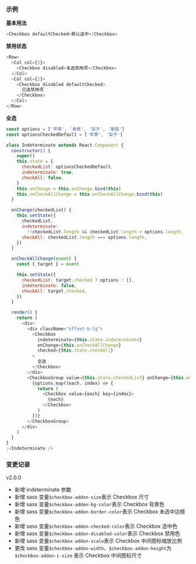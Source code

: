 ### 示例

**基本用法**

```js
<Checkbox defaultChecked>默认选中</Checkbox>
```

**禁用状态**

```js
<Row>
  <Col col={2}>
    <Checkbox disabled>未选禁用项</Checkbox>
  </Col>
  <Col col={2}>
    <Checkbox disabled defaultChecked>
      已选禁用项
    </Checkbox>
  </Col>
</Row>
```

**全选**

```js
const options = ['苹果', '香蕉', '梨子', '葡萄']
const optionsCheckedDefault = ['苹果', '梨子']

class Indeterminate extends React.Component {
  constructor() {
    super()
    this.state = {
      checkedList: optionsCheckedDefault,
      indeterminate: true,
      checkAll: false,
    }
    this.onChange = this.onChange.bind(this)
    this.onCheckAllChange = this.onCheckAllChange.bind(this)
  }

  onChange(checkedList) {
    this.setState({
      checkedList,
      indeterminate:
        !!checkedList.length && checkedList.length < options.length,
      checkAll: checkedList.length === options.length,
    })
  }

  onCheckAllChange(event) {
    const { target } = event

    this.setState({
      checkedList: target.checked ? options : [],
      indeterminate: false,
      checkAll: target.checked,
    })
  }

  render() {
    return (
      <div>
        <div className="offset-b-lg">
          <Checkbox
            indeterminate={this.state.indeterminate}
            onChange={this.onCheckAllChange}
            checked={this.state.checkAll}
          >
            全选
          </Checkbox>
        </div>
        <CheckboxGroup value={this.state.checkedList} onChange={this.onChange}>
          {options.map((each, index) => {
            return (
              <Checkbox value={each} key={index}>
                {each}
              </Checkbox>
            )
          })}
        </CheckboxGroup>
      </div>
    )
  }
}
;<Indeterminate />
```

### 变更记录

v2.0.0

* 新增 indeterminate 参数
* 新增 sass 变量`$checkbox-addon-size`表示 Checkbox 尺寸
* 新增 sass 变量`$checkbox-addon-bg-color`表示 Checkbox 背景色
* 新增 sass 变量`$checkbox-addon-border-color`表示 Checkbox 未选中边框色
* 新增 sass 变量`$checkbox-addon-checked-color`表示 Checkbox 选中色
* 新增 sass 变量`$checkbox-addon-disabled-color`表示 Checkbox 禁用色
* 新增 sass 变量`$checkbox-addon-scale`表示 Checkbox 中间图标缩放比例
* 更改 sass 变量`$checkbox-addon-width`、`$checkbox-addon-height`为 `$checkbox-addon-i-size` 表示 Checkbox 中间图标尺寸
